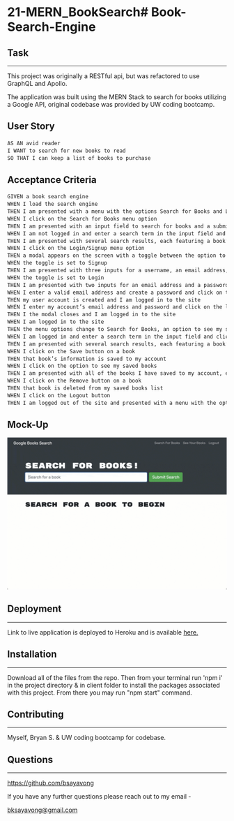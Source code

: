 # 21-MERN_BookSearch# Book-Search-Engine

## Task

---

This project was originally a RESTful api, but was refactored to use GraphQL and Apollo.

The application was built using the MERN Stack to search for books utilizing a Google API, original codebase was provided by UW coding bootcamp.

## User Story

```md
AS AN avid reader
I WANT to search for new books to read
SO THAT I can keep a list of books to purchase
```


## Acceptance Criteria

```md
GIVEN a book search engine
WHEN I load the search engine
THEN I am presented with a menu with the options Search for Books and Login/Signup and an input field to search for books and a submit button
WHEN I click on the Search for Books menu option
THEN I am presented with an input field to search for books and a submit button
WHEN I am not logged in and enter a search term in the input field and click the submit button
THEN I am presented with several search results, each featuring a book’s title, author, description, image, and a link to that book on the Google Books site
WHEN I click on the Login/Signup menu option
THEN a modal appears on the screen with a toggle between the option to log in or sign up
WHEN the toggle is set to Signup
THEN I am presented with three inputs for a username, an email address, and a password, and a signup button
WHEN the toggle is set to Login
THEN I am presented with two inputs for an email address and a password and login button
WHEN I enter a valid email address and create a password and click on the signup button
THEN my user account is created and I am logged in to the site
WHEN I enter my account’s email address and password and click on the login button
THEN I the modal closes and I am logged in to the site
WHEN I am logged in to the site
THEN the menu options change to Search for Books, an option to see my saved books, and Logout
WHEN I am logged in and enter a search term in the input field and click the submit button
THEN I am presented with several search results, each featuring a book’s title, author, description, image, and a link to that book on the Google Books site and a button to save a book to my account
WHEN I click on the Save button on a book
THEN that book’s information is saved to my account
WHEN I click on the option to see my saved books
THEN I am presented with all of the books I have saved to my account, each featuring the book’s title, author, description, image, and a link to that book on the Google Books site and a button to remove a book from my account
WHEN I click on the Remove button on a book
THEN that book is deleted from my saved books list
WHEN I click on the Logout button
THEN I am logged out of the site and presented with a menu with the options Search for Books and Login/Signup and an input field to search for books and a submit button  
```

## Mock-Up

![Animation credited to UW coding bootcamp's repo shows "star wars" typed into a search box and books about Star Wars appearing as results.](./Assets/21-mern-homework-demo-01.gif)


## Deployment

---

Link to live application is deployed to Heroku and is available [here.](https://mernbooksearch-21.herokuapp.com/)


## Installation

---

Download all of the files from the repo. Then from your terminal run 'npm i' in the project directory & in client folder to install the packages associated with this project. From there you may run "npm start" command.

## Contributing
***
Myself, Bryan S. & UW coding bootcamp for codebase.


## Questions
***
https://github.com/bsayavong

If you have any further questions please reach out to my email -

bksayavong@gmail.com
